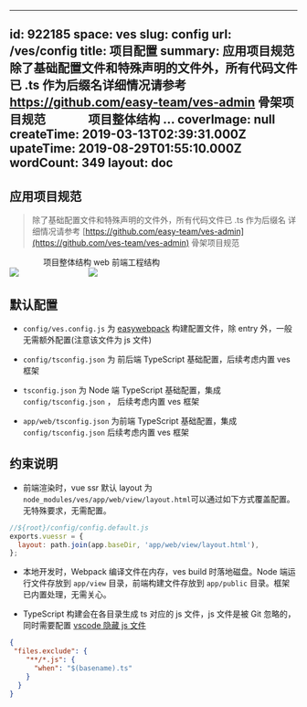 
---
id: 922185
space: ves
slug: config
url: /ves/config
title: 项目配置
summary: 应用项目规范除了基础配置文件和特殊声明的文件外，所有代码文件已 .ts 作为后缀名详细情况请参考 https://github.com/easy-team/ves-admin  骨架项目规范               项目整体结构                               ...
coverImage: null
createTime: 2019-03-13T02:39:31.000Z 
upateTime: 2019-08-29T01:55:10.000Z
wordCount: 349
layout: doc
---

## 应用项目规范

> 除了基础配置文件和特殊声明的文件外，所有代码文件已 .ts 作为后缀名
> 详细情况请参考 [https://github.com/easy-team/ves-admin](https://github.com/ves-team/ves-admin)  骨架项目规范



               项目整体结构                                                                      web 前端工程结构<br />![](https://cdn.nlark.com/yuque/0/2018/png/116733/1541574029096-69c9ce16-e34d-4ef4-8145-7807b76df1ef.png#align=left&display=inline&height=647&originHeight=634&originWidth=235&status=done&width=240)                                       ![](https://cdn.nlark.com/yuque/0/2018/png/116733/1541574215994-09150745-1bd6-4ce5-b199-54d5af2f248a.png#align=left&display=inline&height=650&originHeight=686&originWidth=226&status=done&width=214)


## 默认配置

- `config/ves.config.js`  为 [easywebpack](https://www.yuque.com/easy-team/easywebpack) 构建配置文件，除 entry 外，一般无需额外配置(注意该文件为 js 文件)

- `config/tsconfig.json`  为 前后端 TypeScript 基础配置，后续考虑内置 ves 框架

- `tsconfig.json`  为 Node 端 TypeScript 基础配置，集成 `config/tsconfig.json` ， 后续考虑内置 ves 框架

- `app/web/tsconfig.json`  为前端 TypeScript 基础配置，集成 `config/tsconfig.json` 后续考虑内置 ves 框架



## 约束说明

- 前端渲染时，vue ssr 默认 layout 为  `node_modules/ves/app/web/view/layout.html`可以通过如下方式覆盖配置。无特殊要求，无需配置。


```javascript
//${root}/config/config.default.js
exports.vuessr = {
  layout: path.join(app.baseDir, 'app/web/view/layout.html'),
};
```

- 本地开发时，Webpack 编译文件在内存，ves build 时落地磁盘。Node 端运行文件存放到 `app/view` 目录，前端构建文件存放到 `app/public`  目录。框架已内置处理，无需关心。


- TypeScript 构建会在各目录生成 ts 对应的 js 文件，js 文件是被 Git 忽略的，同时需要配置 [vscode 隐藏 js 文件](https://github.com/Microsoft/vscode/issues/869)


```json
{
 "files.exclude": {
    "**/*.js": {
      "when": "$(basename).ts"
    }
  }
}
```



  